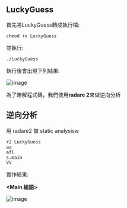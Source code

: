 ## LuckyGuess
首先將LuckyGuess轉成執行檔:
```
chmod +x LuckyGuess
```
並執行:
```
./LuckyGuess
```

執行後會出現下列結果:

![image](https://user-images.githubusercontent.com/22366572/138750903-aa6849b2-248e-4cb5-af2a-e42750777406.png)


為了瞭解程式碼，我們使用**radare 2**來做逆向分析
## 逆向分析
用 radare2 做 static analysisw
```
r2 LuckyGuess
aa
afl
s.main
VV
```
實作結果:

**<Main 組語>**

![image](https://user-images.githubusercontent.com/22366572/138873761-a4bbaaa4-f8e0-4184-a546-1eae64d5b3d6.png)

